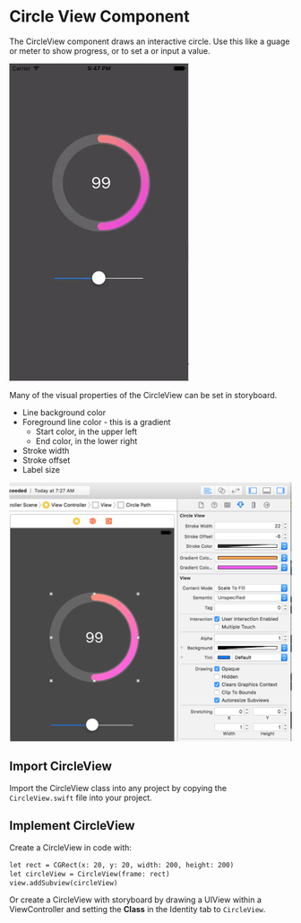 # Circle View Component

The CircleView component draws an interactive circle. Use this like a guage or
meter to show progress, or to set a or input a value. 

![screenshot](screenshot.gif)

Many of the visual properties of the CircleView can be set in storyboard. 

- Line background color
- Foreground line color - this is a gradient
    - Start color, in the upper left
    - End color, in the lower right
- Stroke width
- Stroke offset
- Label size

![screenshot-storyboard](screenshot-storyboard.png)

## Import CircleView

Import the CircleView class into any project by copying
the `CircleView.swift` file into your project. 

## Implement CircleView

Create a CircleView in code with: 

```
let rect = CGRect(x: 20, y: 20, width: 200, height: 200)
let circleView = CircleView(frame: rect)
view.addSubview(circleView)
```

Or create a CircleView with storyboard by drawing a UIView
within a ViewController and setting the **Class** in the 
Identity tab to `CircleView`. 




